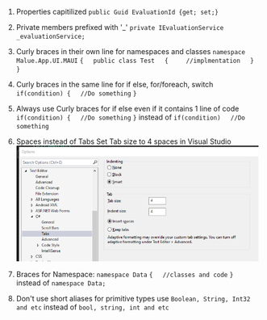 1. Properties capitilized
`public Guid EvaluationId {get; set;}`

2. Private members prefixed with '_'
`private IEvaluationService _evaluationService;`

3. Curly braces in their own line for namespaces and classes
`namespace Malue.App.UI.MAUI`
`{`
&nbsp;&nbsp;&nbsp;&nbsp;`public class Test`
&nbsp;&nbsp;&nbsp;&nbsp;`{`
&nbsp;&nbsp;&nbsp;&nbsp;&nbsp;&nbsp;&nbsp;&nbsp;`//implmentation`
&nbsp;&nbsp;&nbsp;&nbsp;`}`
`}`
4. Curly braces in the same line for if else, for/foreach, switch
`if(condition) {`
&nbsp;&nbsp;&nbsp;&nbsp;`//Do something`
`}`
5. Always use Curly braces for if else even if it contains 1 line of code
`if(condition) {`
&nbsp;&nbsp;&nbsp;&nbsp;`//Do something`
`}`
instead of
`if(condition)`
&nbsp;&nbsp;&nbsp;&nbsp;`//Do something`
6. Spaces instead of Tabs
Set Tab size to 4 spaces in Visual Studio
![image.png](/.attachments/image-7b081416-2dee-4f3e-936c-f9dffbcdc0bb.png)

7. Braces for Namespace:
`namespace Data`
`{`
&nbsp;&nbsp;&nbsp;&nbsp;`//classes and code`
`}`
instead of 
`namespace Data;`
8. Don't use short aliases for primitive types
use 
`Boolean, String, Int32 and etc`
instead of
`bool, string, int and etc`
